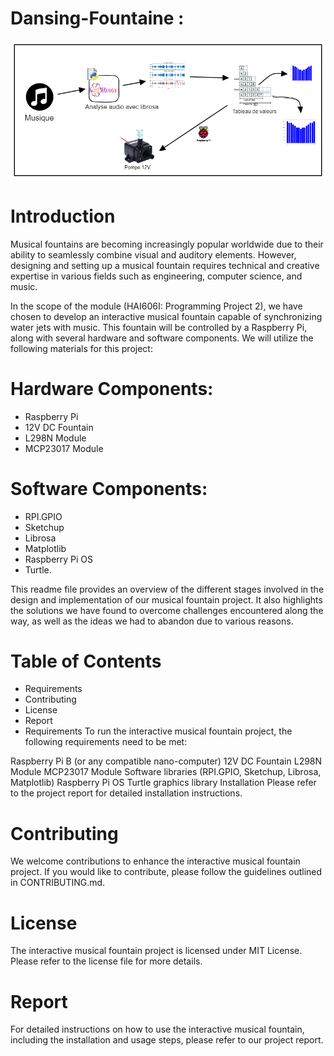 # Dansing-Fountaine :

![alt text](https://github.com/AbdulllahObad/Dansing-Fountaine/blob/main/Untitled-2022-06-12-211%20(1).png)


# Introduction
Musical fountains are becoming increasingly popular worldwide due to their ability to seamlessly combine visual and auditory elements. However, designing and setting up a musical fountain requires technical and creative expertise in various fields such as engineering, computer science, and music.

In the scope of the module (HAI606I: Programming Project 2), we have chosen to develop an interactive musical fountain capable of synchronizing water jets with music. This fountain will be controlled by a Raspberry Pi, along with several hardware and software components. We will utilize the following materials for this project:

# Hardware Components:
- Raspberry Pi
- 12V DC Fountain
- L298N Module
- MCP23017 Module
# Software Components:
- RPI.GPIO
- Sketchup
- Librosa
- Matplotlib
- Raspberry Pi OS
- Turtle.

This readme file provides an overview of the different stages involved in the design and implementation of our musical fountain project. It also highlights the solutions we have found to overcome challenges encountered along the way, as well as the ideas we had to abandon due to various reasons.

# Table of Contents
- Requirements
- Contributing
- License
- Report
- Requirements
To run the interactive musical fountain project, the following requirements need to be met:

Raspberry Pi B (or any compatible nano-computer)
12V DC Fountain
L298N Module
MCP23017 Module
Software libraries (RPI.GPIO, Sketchup, Librosa, Matplotlib)
Raspberry Pi OS
Turtle graphics library
Installation
Please refer to the project report for detailed installation instructions.

# Contributing
We welcome contributions to enhance the interactive musical fountain project. If you would like to contribute, please follow the guidelines outlined in CONTRIBUTING.md.

# License
The interactive musical fountain project is licensed under MIT License. Please refer to the license file for more details.

# Report
For detailed instructions on how to use the interactive musical fountain, including the installation and usage steps, please refer to our project report.

